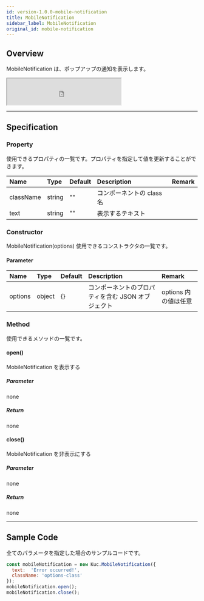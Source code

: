 ```yaml
---
id: version-1.0.0-mobile-notification
title: MobileNotification
sidebar_label: MobileNotification
original_id: mobile-notification
---
```


## Overview

MobileNotification は、ポップアップの通知を表示します。

<iframe src="https://kuc-storybook.netlify.app/iframe.html?id=mobile-notification--document" title="mobile notification image" height="70px"></iframe>

---

## Specification

### Property

使用できるプロパティの一覧です。プロパティを指定して値を更新することができます。

| Name | Type | Default | Description | Remark |
| :--- | :--- | :--- | :--- | :--- |
| className | string | "" | コンポーネントの class 名 ||
| text | string | "" | 表示するテキスト ||

### Constructor

MobileNotification(options)
使用できるコンストラクタの一覧です。

#### Parameter
| Name | Type | Default | Description | Remark |
| :--- | :--- | :--- | :--- | :--- |
| options | object | {} | コンポーネントのプロパティを含む JSON オブジェクト | options 内の値は任意 |

### Method

使用できるメソッドの一覧です。

#### open()
MobileNotification を表示する

##### Parameter
none

##### Return
none

#### close()
MobileNotification を非表示にする

##### Parameter
none

##### Return
none

---
## Sample Code

全てのパラメータを指定した場合のサンプルコードです。

```javascript
const mobileNotification = new Kuc.MobileNotification({
  text:  'Error occurred!',
  className: 'options-class'
});
mobileNotification.open();
mobileNotification.close();
```
